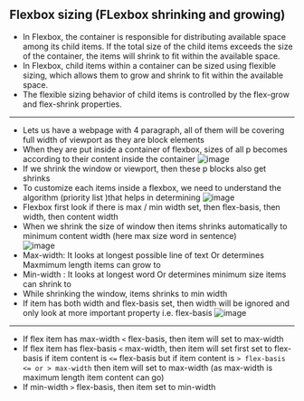 ## Flexbox sizing (FLexbox shrinking and growing)
- In Flexbox, the container is responsible for distributing available space among its child items. If the total size of the child items exceeds the size of the container, the items will shrink to fit within the available space.
- In Flexbox, child items within a container can be sized using flexible sizing, which allows them to grow and shrink to fit within the available space.
- The flexible sizing behavior of child items is controlled by the flex-grow and flex-shrink properties.
---

- Lets us have a webpage with 4 paragraph, all of them will be covering full width of viewport as they are block elements
- When they are put inside a container of flexbox, sizes of all p becomes according to their content inside the container
![image](https://user-images.githubusercontent.com/125631878/235948055-a25fda9c-709a-4129-9280-f7ad129493c4.png)
- If we shrink the window or viewport, then these p blocks also get shrinks
- To customize each items inside a flexbox, we need to understand the algorithm (priority list )that helps in determining 
![image](https://user-images.githubusercontent.com/125631878/235947792-a8a5e0da-280a-42f4-951a-60e6765d3d69.png)
- Flexbox first look if there is max / min width set, then flex-basis, then width, then content width
- When we shrink the size of window then items shrinks automatically to minimum content width (here max size word in sentence)  
![image](https://user-images.githubusercontent.com/125631878/235954729-2c90f394-d591-4a02-be19-d0ea4e1188a5.png)
- Max-width: It looks at longest possible line of text Or determines Maxmimum length items can grow to
- Min-width : It looks at longest word Or determines minimum size items can shrink to
- While shrinking the window, items shrinks to min width
- If item has both width and flex-basis set, then width will be ignored and only look at more important property i.e. flex-basis
![image](https://user-images.githubusercontent.com/125631878/235957979-99725640-c097-4215-8cf7-876149fe77ad.png)

---

- If flex item has max-width `<` flex-basis, then item will set to max-width
- If flex item has flex-basis `<` max-width, then item will set first set to flex-basis if item content is `<=` flex-basis  but if item content is `> flex-basis <= or > max-width` then item will set to max-width (as max-width is maximum length item content can go)
- If min-width `>` flex-basis, then item set to min-width

